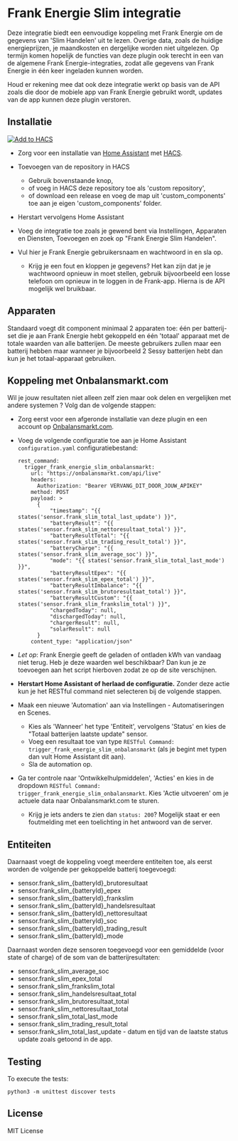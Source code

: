 # Frank Energie Slim integratie

Deze integratie biedt een eenvoudige koppeling met Frank Energie om de gegevens van 'Slim Handelen' uit te lezen. Overige data, zoals de huidige energieprijzen, je maandkosten en dergelijke worden niet uitgelezen.
Op termijn komen hopelijk de functies van deze plugin ook terecht in een van de algemene Frank Energie-integraties, zodat alle gegevens van Frank Energie in één keer ingeladen kunnen worden.

Houd er rekening mee dat ook deze integratie werkt op basis van de API zoals die door de mobiele app van Frank Energie gebruikt wordt, updates van de app kunnen deze plugin verstoren.

## Installatie

[![Add to HACS](https://img.shields.io/badge/HACS-Add%20this%20repository-blue?style=for-the-badge&logo=home-assistant)](https://my.home-assistant.io/redirect/hacs_repository/?owner=yholkamp&repository=frank-energie-slim&category=integration)

* Zorg voor een installatie van [Home Assistant](https://www.home-assistant.io/) met [HACS](https://hacs.xyz/).
* Toevoegen van de repository in HACS
  * Gebruik bovenstaande knop,
  * of voeg in HACS deze repository toe als 'custom repository',
  * of download een release en voeg de map uit 'custom_components' toe aan je eigen 'custom_components' folder.

* Herstart vervolgens Home Assistant
* Voeg de integratie toe zoals je gewend bent via Instellingen, Apparaten en Diensten, Toevoegen en zoek op "Frank Energie Slim Handelen".
* Vul hier je Frank Energie gebruikersnaam en wachtwoord in en sla op.
  * Krijg je een fout en kloppen je gegevens? Het kan zijn dat je je wachtwoord opnieuw in moet stellen, gebruik bijvoorbeeld een losse telefoon om opnieuw in te loggen in de Frank-app. Hierna is de API mogelijk wel bruikbaar.

## Apparaten

Standaard voegt dit component minimaal 2 apparaten toe: één per batterij-set die je aan Frank Energie hebt gekoppeld en één 'totaal' apparaat met de totale waarden van alle batterijen. 
De meeste gebruikers zullen maar een batterij hebben maar wanneer je bijvoorbeeld 2 Sessy batterijen hebt dan kun je het totaal-apparaat gebruiken.

## Koppeling met Onbalansmarkt.com

Wil je jouw resultaten niet alleen zelf zien maar ook delen en vergelijken met andere systemen ? Volg dan de volgende stappen:

* Zorg eerst voor een afgeronde installatie van deze plugin en een account op [Onbalansmarkt.com](https://onbalansmarkt.com/).
* Voeg de volgende configuratie toe aan je Home Assistant `configuration.yaml` configuratiebestand: 


      rest_command:
        trigger_frank_energie_slim_onbalansmarkt:
          url: "https://onbalansmarkt.com/api/live"
          headers:
            Authorization: "Bearer VERVANG_DIT_DOOR_JOUW_APIKEY"
          method: POST
          payload: >
            {
                "timestamp": "{{ states('sensor.frank_slim_total_last_update') }}",
                "batteryResult": "{{ states('sensor.frank_slim_nettoresultaat_total') }}",
                "batteryResultTotal": "{{ states('sensor.frank_slim_trading_result_total') }}",
                "batteryCharge": "{{ states('sensor.frank_slim_average_soc') }}",
                "mode": "{{ states('sensor.frank_slim_total_last_mode') }}",
                "batteryResultEpex": "{{ states('sensor.frank_slim_epex_total') }}",
                "batteryResultImbalance": "{{ states('sensor.frank_slim_brutoresultaat_total') }}",
                "batteryResultCustom": "{{ states('sensor.frank_slim_frankslim_total') }}",
                "chargedToday": null,
                "dischargedToday": null,
                "chargerResult": null,
                "solarResult": null
            }
          content_type: "application/json"

* *Let op*: Frank Energie geeft de geladen of ontladen kWh van vandaag niet terug. Heb je deze waarden wel beschikbaar? Dan kun je ze toevoegen aan het script hierboven zodat ze op de site verschijnen.
* **Herstart Home Assistant of herlaad de configuratie.** Zonder deze actie kun je het RESTful command niet selecteren bij de volgende stappen.
* Maak een nieuwe 'Automation' aan via Instellingen - Automatiseringen en Scenes.
  * Kies als 'Wanneer' het type 'Entiteit', vervolgens 'Status' en kies de "Totaal batterijen laatste update" sensor.
  * Voeg een resultaat toe van type `RESTful Command: trigger_frank_energie_slim_onbalansmarkt` (als je begint met typen dan vult Home Assistant dit aan).
  * Sla de automation op.
* Ga ter controle naar 'Ontwikkelhulpmiddelen', 'Acties' en kies in de dropdown `RESTful Command: trigger_frank_energie_slim_onbalansmarkt`. Kies 'Actie uitvoeren' om je actuele data naar Onbalansmarkt.com te sturen.
  * Krijg je iets anders te zien dan `status: 200`? Mogelijk staat er een foutmelding met een toelichting in het antwoord van de server.

## Entiteiten

Daarnaast voegt de koppeling voegt meerdere entiteiten toe, als eerst worden de volgende per gekoppelde batterij toegevoegd: 

* sensor.frank_slim_{batteryId}_brutoresultaat
* sensor.frank_slim_{batteryId}_epex
* sensor.frank_slim_{batteryId}_frankslim
* sensor.frank_slim_{batteryId}_handelsresultaat
* sensor.frank_slim_{batteryId}_nettoresultaat
* sensor.frank_slim_{batteryId}_soc
* sensor.frank_slim_{batteryId}_trading_result
* sensor.frank_slim_{batteryId}_mode

Daarnaast worden deze sensoren toegevoegd voor een gemiddelde (voor state of charge) of de som van de batterijresultaten:

* sensor.frank_slim_average_soc
* sensor.frank_slim_epex_total
* sensor.frank_slim_frankslim_total
* sensor.frank_slim_handelsresultaat_total
* sensor.frank_slim_brutoresultaat_total
* sensor.frank_slim_nettoresultaat_total
* sensor.frank_slim_total_last_mode
* sensor.frank_slim_trading_result_total
* sensor.frank_slim_total_last_update - datum en tijd van de laatste status update zoals getoond in de app.

## Testing

To execute the tests:

    python3 -m unittest discover tests


## License

MIT License
